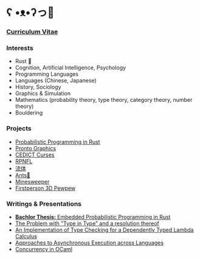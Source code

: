 # ʕ •ᴥ•ʔっ💜

### [Curriculum Vitae](https://raw.githubusercontent.com/Garbaz/CV/master/CV.pdf)

### Interests

* Rust 🦀
* Cognition, Artificial Intelligence, Psychology
* Programming Languages
* Languages (Chinese, Japanese)
* History, Sociology
* Graphics & Simulation
* Mathematics (probability theory, type theory, category theory, number theory)
* Bouldering

<!-- 
### Pages

* [Blog](https://garbaz.github.io/Blog/)
* [New Language Project](https://garbaz.github.io/NewLanguageProject/)
* [In-Browser Notepad](https://garbaz.github.io/inbrowser_notepad/)
-->

### Projects

* [Probabilistic Programming in Rust](https://github.com/Garbaz/probprog/)
* [Pronto Graphics](https://github.com/Garbaz/pronto-graphics)
* [CEDICT Curses](https://github.com/Garbaz/cedict-curses)
* [RPNFL](https://github.com/Garbaz/rpnfl)
* [流体](https://github.com/Garbaz/Ryuutai)
* [Ants🐜](https://github.com/papplappen/ants_processing)
* [Minesweeper](https://github.com/papplappen/Minesweeper)
* [Firstperson 3D Pewpew](https://github.com/Garbaz/firstperson3D_pewpew)

### Writings & Presentations

* [**Bachlor Thesis:** Embedded Probabilistic Programming in Rust](https://raw.githubusercontent.com/Garbaz/bachelor-thesis/master/latex/thesis.pdf)
* [The Problem with ”Type in Type” and a resolution thereof](https://raw.githubusercontent.com/Garbaz/seminar-dependent-types/master/elaboration/elaboration.latex.pdf)
* [An Implementation of Type Checking for a Dependently Typed Lambda Calculus](https://raw.githubusercontent.com/Garbaz/seminar-dependent-types/master/presentation/presentation.pdf)
* [Approaches to Asynchronous Execution across Languages](https://raw.githubusercontent.com/Garbaz/OCamlProseminar/master/ausarbeitung/Tobias-Hoffmann-Ausarbeitung.pdf)
* [Concurrency in OCaml](https://raw.githubusercontent.com/Garbaz/OCamlProseminar/master/presentation.pdf)
